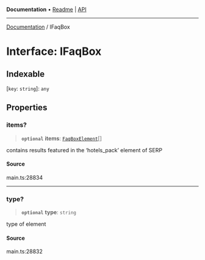 **Documentation** • [Readme](../README.md) \| [API](../globals.md)

***

[Documentation](../README.md) / IFaqBox

# Interface: IFaqBox

## Indexable

 \[`key`: `string`\]: `any`

## Properties

### items?

> **`optional`** **items**: [`FaqBoxElement`](../classes/FaqBoxElement.md)[]

contains results featured in the ‘hotels_pack’ element of SERP

#### Source

main.ts:28834

***

### type?

> **`optional`** **type**: `string`

type of element

#### Source

main.ts:28832
